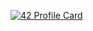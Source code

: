 [![42 Profile Card](https://1337-readme-xi.vercel.app/api/profile?cursus=42cursus&dark=true&email=hide&login=oouaadic)](https://github.com/mohouyizme/1337-readme)
